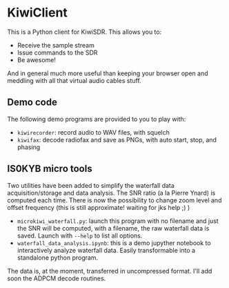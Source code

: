 # KiwiClient

This is a Python client for KiwiSDR. This allows you to:

* Receive the sample stream
* Issue commands to the SDR
* Be awesome!

And in general much more useful than keeping your browser open and meddling with all that virtual audio cables stuff.

## Demo code

The following demo programs are provided to you to play with:

* `kiwirecorder`: record audio to WAV files, with squelch
* `kiwifax`: decode radiofax and save as PNGs, with auto start, stop, and phasing

## IS0KYB micro tools

Two utilities have been added to simplify the waterfall data acquisition/storage and data analysis.
The SNR ratio (a la Pierre Ynard) is computed each time.
There is now the possibility to change zoom level and offset frequency (this is still approximate! waiting for jks help ;) )

* `microkiwi_waterfall.py`: launch this program with no filename and just the SNR will be computed, with a filename, the raw waterfall data is saved. Launch with `--help` to list all options.
* `waterfall_data_analysis.ipynb`: this is a demo jupyther notebook to interactively analyze waterfall data. Easily transformable into a standalone python program.

The data is, at the moment, transferred in uncompressed format. I'll add soon the ADPCM decode routines.
